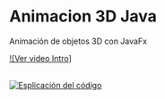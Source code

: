 # Animacion 3D Java

Animación de objetos 3D con JavaFx <br>

[![Ver video Intro]](https://www.youtube.com/watch?v=00YsHqAnE2s)<br><br>

[![Esplicación del código]()](https://www.youtube.com/watch?v=Zkd9Z86IeKc&t)

